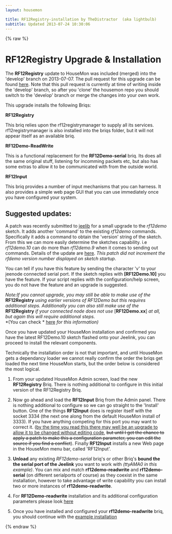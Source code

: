 ```yaml
---
layout: housemon

title: RF12Registry-installation by TheDistractor  (aka lightbulb)
subtitle: Updated 2013-07-24 10:30:06
---
```


{% raw %}

# RF12Registry Upgrade & Installation

The **RF12Registry** update to HouseMon was included (merged) into the 'develop' branch on 2013-07-07. The pull request for this upgrade can be found [here](https://github.com/jcw/housemon/pull/70). Note that this pull request is currently at time of writing inside the 'develop' branch, so after you 'clone' the housemon repo you should switch to the 'develop' branch or merge the changes into your own work.

This upgrade installs the following Briqs:

**RF12Registry**

This briq relies upon the rf12registrymanager to supply all its services. rf12registrymanager is also installed into the briqs folder, but it will not appear itself as an available briq.   

**RF12Demo-ReadWrite**

This is a functional replacement for the **RF12Demo-serial** briq. Its does all the same original stuff, listening for incomming packets etc, but also has some extras to allow it to be communicated with from the outside world.

**RF12Input**

This briq provides a number of input mechanisms that you can harness. It also provides a simple web page GUI that you can use immediately once you have configured your system.


## Suggested updates:
A patch was recently submitted to [jeelib](https://github.com/jcw/jeelib) for a small upgrade to the *rf12demo* sketch. It adds another 'command' to the existing *rf12demo* commands. Specifically it adds a command to obtain the 'version' string of the sketch. From this we can more easily determine the sketches capability. i.e *rf12demo.10* can do more than *rf12demo.9* when it comes to sending out commands. Details of the update are [here](https://github.com/jcw/jeelib/pull/51). *This patch did not increment the rfdemo version number displayed on sketch startup*.
  
You can tell if you have this feature by sending the character 'v' to your jeenode connected serial port. If the sketch replies with **\[RF12Demo.10\]** you have the feature. If your script replies with the configuration/help screen, you do not have the feature and an upgrade is suggested.
 
*Note:If you cannot upgrade, you may still be able to make use of the* **RF12Registry** *using earlier versions of RF12Demo but this requires additional steps. Additionally you can also still make use of the* **RF12Registry** *if your connected node does not use* \[**RF12Demo.xx**\] *at all, but again this will require additional steps.*  
*(You can check * [here](rf12demo-readwrite.html) *for this information)*


Once you have updated your HouseMon installation and confirmed you have the latest RF12Demo.10 sketch flashed onto your Jeelink, you can proceed to install the relevant components.
  
Technically the installation order is not that important, and until HouseMon gets a dependancy loader we cannot really confirm the order the briqs get loaded the next time HouseMon starts, but the order below is considered the most logical.


1. From your updated HouseMon Admin screen, load the new **RF12Registry** Briq. There is nothing additional to configure in this initial version of the RF12Registry Briq.

2. Now go ahead and load the **RF12Input** Briq from the Admin panel. There is nothing additional to configure so we can go straight to 
the 'Install' button. One of the things **RF12Input** does is register itself with the socket 3334 (the next one along from the default HouseMon install of 3333). If you have anything competing for this port you may want to correct it. ([by the time you read this there may well be an upgrade to allow it to be changed without editing code](rf12input.html#rf12customisation), <del>but until I get the chance to apply a patch to make this a configuration parameter, you can edit the source if you find a conflict</del>). 
Finally **RF12Input** installs a new Web page in the HouseMon menu bar, called 'RF12Input'.

  
3. **Unload** any existing *RF12demo-serial* briq's or other Briq's **bound the the serial port of the Jeelink** you want to work with *(ttyAMA0 in this example)*. You can mix and match **rf12demo-readwrite** and **rf12demo-serial** (on different serialports of course) as they coexist in the same installation, however to take advantage of write capability you can install two or more instances of **rf12demo-readwrite**.

4. For **RF12Demo-readwrite** installation and its additional configuration parameters please look [here](rf12demo-readwrite.html)


5. Once you have installed and configured your **rf12demo-readwrite** briq, you should continue with the [example installation](rf12registry.html#example-scenario)


{% endraw %}
